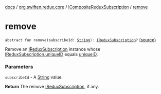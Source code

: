 [docs](../../index.md) / [org.swiften.redux.core](../index.md) / [ICompositeReduxSubscription](index.md) / [remove](./remove.md)

# remove

`abstract fun remove(subscribeId: `[`String`](https://kotlinlang.org/api/latest/jvm/stdlib/kotlin/-string/index.html)`): `[`IReduxSubscription`](../-i-redux-subscription/index.md)`?` [(source)](https://github.com/protoman92/KotlinRedux/tree/master/common/common-core/src/main/kotlin/org/swiften/redux/core/Subscription.kt#L40)

Remove an [IReduxSubscription](../-i-redux-subscription/index.md) instance whose [IReduxSubscription.uniqueID](../-i-unique-i-d-provider/unique-i-d.md) equals [uniqueID](#).

### Parameters

`subscribeId` - A [String](https://kotlinlang.org/api/latest/jvm/stdlib/kotlin/-string/index.html) value.

**Return**
The remove [IReduxSubscription](../-i-redux-subscription/index.md), if any.

